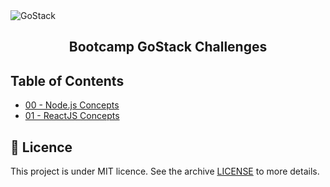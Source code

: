 <img alt="GoStack" src="https://storage.googleapis.com/golden-wind/bootcamp-gostack/header-desafios-new.png" />
<h2 align="center">
  Bootcamp GoStack Challenges
</h2>

## Table of Contents

- [00 - Node.js Concepts](https://github.com/hugstr/Desafios_GoStack/tree/master/Desafio_NodeJS/)
- [01 - ReactJS Concepts](https://github.com/hugstr/Desafios_GoStack/tree/master/Desafio_ReactJS)

## :memo: Licence

This project is under MIT licence. See the archive [LICENSE](LICENSE) to more details.
